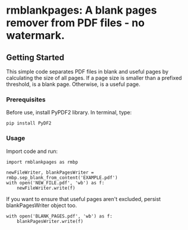 # rmblankpages: A blank pages remover from PDF files - no watermark.

## Getting Started

This simple code separates PDF files in blank and useful pages by calculating the size of all pages. If a page size is smaller than a prefixed threshold, is a blank page. Otherwise, is a useful page. 

### Prerequisites

Before use, install PyPDF2 library. In terminal, type:

    pip install PyDF2

### Usage

Import code and run:

    import rmblankpages as rmbp
    
    newFileWriter, blankPagesWriter = rmbp.sep_blank_from_content('EXAMPLE.pdf')
    with open('NEW_FILE.pdf', 'wb') as f:
        newFileWriter.write(f)

If you want to ensure that useful pages aren't excluded, persist blankPagesWriter object too.

    with open('BLANK_PAGES.pdf', 'wb') as f:
        blankPagesWriter.write(f)
    